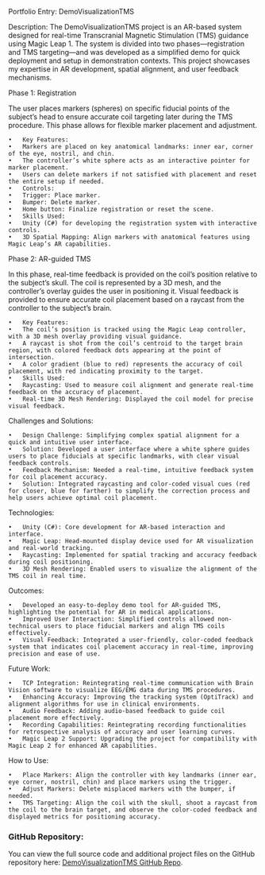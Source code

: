 Portfolio Entry: DemoVisualizationTMS

Description:
The DemoVisualizationTMS project is an AR-based system designed for real-time Transcranial Magnetic Stimulation (TMS) guidance using Magic Leap 1. The system is divided into two phases—registration and TMS targeting—and was developed as a simplified demo for quick deployment and setup in demonstration contexts. This project showcases my expertise in AR development, spatial alignment, and user feedback mechanisms.

Phase 1: Registration

The user places markers (spheres) on specific fiducial points of the subject’s head to ensure accurate coil targeting later during the TMS procedure. This phase allows for flexible marker placement and adjustment.

	•	Key Features:
	•	Markers are placed on key anatomical landmarks: inner ear, corner of the eye, nostril, and chin.
	•	The controller’s white sphere acts as an interactive pointer for marker placement.
	•	Users can delete markers if not satisfied with placement and reset the entire setup if needed.
	•	Controls:
	•	Trigger: Place marker.
	•	Bumper: Delete marker.
	•	Home button: Finalize registration or reset the scene.
	•	Skills Used:
	•	Unity (C#) for developing the registration system with interactive controls.
	•	3D Spatial Mapping: Align markers with anatomical features using Magic Leap’s AR capabilities.

Phase 2: AR-guided TMS

In this phase, real-time feedback is provided on the coil’s position relative to the subject’s skull. The coil is represented by a 3D mesh, and the controller’s overlay guides the user in positioning it. Visual feedback is provided to ensure accurate coil placement based on a raycast from the controller to the subject’s brain.

	•	Key Features:
	•	The coil’s position is tracked using the Magic Leap controller, with a 3D mesh overlay providing visual guidance.
	•	A raycast is shot from the coil’s centroid to the target brain region, with colored feedback dots appearing at the point of intersection.
	•	A color gradient (blue to red) represents the accuracy of coil placement, with red indicating proximity to the target.
	•	Skills Used:
	•	Raycasting: Used to measure coil alignment and generate real-time feedback on the accuracy of placement.
	•	Real-time 3D Mesh Rendering: Displayed the coil model for precise visual feedback.

Challenges and Solutions:

	•	Design Challenge: Simplifying complex spatial alignment for a quick and intuitive user interface.
	•	Solution: Developed a user interface where a white sphere guides users to place fiducials at specific landmarks, with clear visual feedback controls.
	•	Feedback Mechanism: Needed a real-time, intuitive feedback system for coil placement accuracy.
	•	Solution: Integrated raycasting and color-coded visual cues (red for closer, blue for farther) to simplify the correction process and help users achieve optimal coil placement.

Technologies:

	•	Unity (C#): Core development for AR-based interaction and interface.
	•	Magic Leap: Head-mounted display device used for AR visualization and real-world tracking.
	•	Raycasting: Implemented for spatial tracking and accuracy feedback during coil positioning.
	•	3D Mesh Rendering: Enabled users to visualize the alignment of the TMS coil in real time.

Outcomes:

	•	Developed an easy-to-deploy demo tool for AR-guided TMS, highlighting the potential for AR in medical applications.
	•	Improved User Interaction: Simplified controls allowed non-technical users to place fiducial markers and align TMS coils effectively.
	•	Visual Feedback: Integrated a user-friendly, color-coded feedback system that indicates coil placement accuracy in real-time, improving precision and ease of use.

Future Work:

	•	TCP Integration: Reintegrating real-time communication with Brain Vision software to visualize EEG/EMG data during TMS procedures.
	•	Enhancing Accuracy: Improving the tracking system (OptiTrack) and alignment algorithms for use in clinical environments.
	•	Audio Feedback: Adding audio-based feedback to guide coil placement more effectively.
	•	Recording Capabilities: Reintegrating recording functionalities for retrospective analysis of accuracy and user learning curves.
	•	Magic Leap 2 Support: Upgrading the project for compatibility with Magic Leap 2 for enhanced AR capabilities.

How to Use:

	•	Place Markers: Align the controller with key landmarks (inner ear, eye corner, nostril, chin) and place markers using the trigger.
	•	Adjust Markers: Delete misplaced markers with the bumper, if needed.
	•	TMS Targeting: Align the coil with the skull, shoot a raycast from the coil to the brain target, and observe the color-coded feedback and displayed metrics for positioning accuracy.


### **GitHub Repository**:
You can view the full source code and additional project files on the GitHub repository here: [DemoVisualizationTMS GitHub Repo](https://github.com/emmweber/DemoVisualizationTMS).
